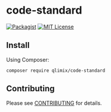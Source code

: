 # code-standard

[![Packagist](https://img.shields.io/packagist/v/qlimix/code-standard.svg)](https://packagist.org/packages/qlimix/code-standard)
[![MIT License](https://img.shields.io/badge/license-MIT-brightgreen.svg)](https://github.com/qlimix/code-standard/blob/master/LICENSE)


## Install

Using Composer:

`composer require qlimix/code-standard`

## Contributing

Please see [CONTRIBUTING](CONTRIBUTING.md) for details.
